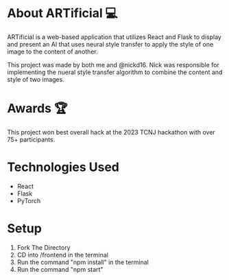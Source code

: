 # About ARTificial 💻 

ARTificial is a web-based application that utilizes React and Flask to display and present an AI that uses neural style transfer to apply the style of one image to the content of another. 

This project was made by both me and @nickd16. Nick was responsible for implementing the nueral style transfer algorithm to combine the content and style of two images.

# Awards 🏆 

This project won best overall hack at the 2023 TCNJ hackathon with over 75+ participants.

# Technologies Used

- React 
- Flask 
- PyTorch  

# Setup

1. Fork The Directory
2. CD into /frontend in the terminal
3. Run the command "npm install" in the terminal
4. Run the command "npm start"




